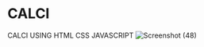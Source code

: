 # CALCI
CALCI USING HTML CSS JAVASCRIPT
![Screenshot (48)](https://user-images.githubusercontent.com/112822805/197335306-a9828a1a-f174-45bb-ba38-2bf46bd7163a.png)
